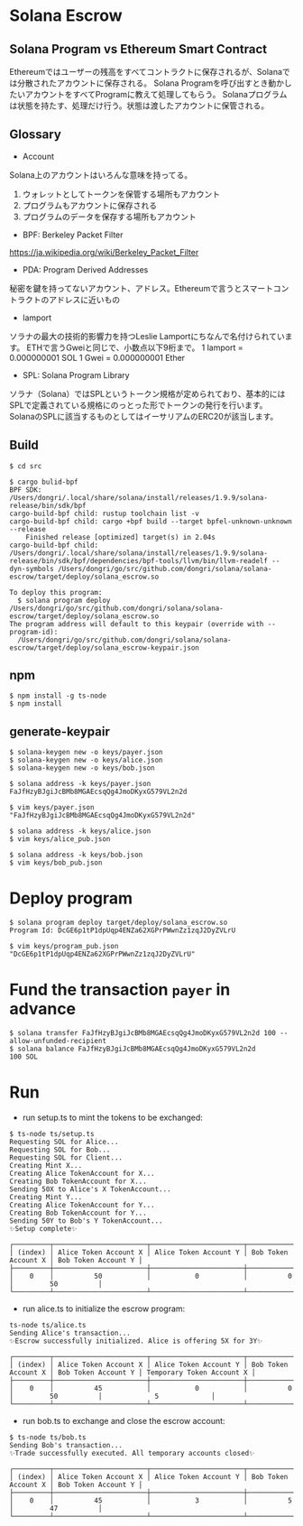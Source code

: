 # Solana Escrow

## Solana Program vs Ethereum Smart Contract
Ethereumではユーザーの残高をすべてコントラクトに保存されるが、Solanaでは分散されたアカウントに保存される。
Solana Programを呼び出すとき動かしたいアカウントをすべてProgramに教えて処理してもらう。
Solanaプログラムは状態を持たす、処理だけ行う。状態は渡したアカウントに保管される。

## Glossary

* Account

Solana上のアカウントはいろんな意味を持ってる。
1. ウォレットとしてトークンを保管する場所もアカウント
2. プログラムもアカウントに保存される
3. プログラムのデータを保存する場所もアカウント


* BPF: Berkeley Packet Filter

https://ja.wikipedia.org/wiki/Berkeley_Packet_Filter

* PDA: Program Derived Addresses

秘密を鍵を持ってないアカウント、アドレス。Ethereumで言うとスマートコントラクトのアドレスに近いもの

* lamport

ソラナの最大の技術的影響力を持つLeslie Lamportにちなんで名付けられています。
ETHで言うGweiと同じで、小数点以下9桁まで。
1 lamport = 0.000000001 SOL
1 Gwei = 0.000000001 Ether

* SPL: Solana Program Library

ソラナ（Solana）ではSPLというトークン規格が定められており、基本的にはSPLで定義されている規格にのっとった形でトークンの発行を行います。
SolanaのSPLに該当するものとしてはイーサリアムのERC20が該当します。

## Build
```
$ cd src

$ cargo bulid-bpf
BPF SDK: /Users/dongri/.local/share/solana/install/releases/1.9.9/solana-release/bin/sdk/bpf
cargo-build-bpf child: rustup toolchain list -v
cargo-build-bpf child: cargo +bpf build --target bpfel-unknown-unknown --release
    Finished release [optimized] target(s) in 2.04s
cargo-build-bpf child: /Users/dongri/.local/share/solana/install/releases/1.9.9/solana-release/bin/sdk/bpf/dependencies/bpf-tools/llvm/bin/llvm-readelf --dyn-symbols /Users/dongri/go/src/github.com/dongri/solana/solana-escrow/target/deploy/solana_escrow.so

To deploy this program:
  $ solana program deploy /Users/dongri/go/src/github.com/dongri/solana/solana-escrow/target/deploy/solana_escrow.so
The program address will default to this keypair (override with --program-id):
  /Users/dongri/go/src/github.com/dongri/solana/solana-escrow/target/deploy/solana_escrow-keypair.json
```

## npm
```
$ npm install -g ts-node
$ npm install
```

## generate-keypair
```
$ solana-keygen new -o keys/payer.json
$ solana-keygen new -o keys/alice.json
$ solana-keygen new -o keys/bob.json

$ solana address -k keys/payer.json
FaJfHzyBJgiJcBMb8MGAEcsqQg4JmoDKyxG579VL2n2d

$ vim keys/payer.json
"FaJfHzyBJgiJcBMb8MGAEcsqQg4JmoDKyxG579VL2n2d"

$ solana address -k keys/alice.json
$ vim keys/alice_pub.json

$ solana address -k keys/bob.json
$ vim keys/bob_pub.json
```

# Deploy program
```
$ solana program deploy target/deploy/solana_escrow.so
Program Id: DcGE6p1tP1dpUqp4ENZa62XGPrPWwnZz1zqJ2DyZVLrU

$ vim keys/program_pub.json
"DcGE6p1tP1dpUqp4ENZa62XGPrPWwnZz1zqJ2DyZVLrU"
```

# Fund the transaction `payer` in advance
```
$ solana transfer FaJfHzyBJgiJcBMb8MGAEcsqQg4JmoDKyxG579VL2n2d 100 --allow-unfunded-recipient
$ solana balance FaJfHzyBJgiJcBMb8MGAEcsqQg4JmoDKyxG579VL2n2d
100 SOL
```

# Run

* run setup.ts to mint the tokens to be exchanged:
```
$ ts-node ts/setup.ts
Requesting SOL for Alice...
Requesting SOL for Bob...
Requesting SOL for Client...
Creating Mint X...
Creating Alice TokenAccount for X...
Creating Bob TokenAccount for X...
Sending 50X to Alice's X TokenAccount...
Creating Mint Y...
Creating Alice TokenAccount for Y...
Creating Bob TokenAccount for Y...
Sending 50Y to Bob's Y TokenAccount...
✨Setup complete✨

┌─────────┬───────────────────────┬───────────────────────┬─────────────────────┬─────────────────────┐
│ (index) │ Alice Token Account X │ Alice Token Account Y │ Bob Token Account X │ Bob Token Account Y │
├─────────┼───────────────────────┼───────────────────────┼─────────────────────┼─────────────────────┤
│    0    │          50           │           0           │          0          │         50          │
└─────────┴───────────────────────┴───────────────────────┴─────────────────────┴─────────────────────┘
```

* run alice.ts to initialize the escrow program:
```
ts-node ts/alice.ts
Sending Alice's transaction...
✨Escrow successfully initialized. Alice is offering 5X for 3Y✨

┌─────────┬───────────────────────┬───────────────────────┬─────────────────────┬─────────────────────┬───────────────────────────┐
│ (index) │ Alice Token Account X │ Alice Token Account Y │ Bob Token Account X │ Bob Token Account Y │ Temporary Token Account X │
├─────────┼───────────────────────┼───────────────────────┼─────────────────────┼─────────────────────┼───────────────────────────┤
│    0    │          45           │           0           │          0          │         50          │             5             │
└─────────┴───────────────────────┴───────────────────────┴─────────────────────┴─────────────────────┴───────────────────────────┘
```

* run bob.ts to exchange and close the escrow account:
```
$ ts-node ts/bob.ts
Sending Bob's transaction...
✨Trade successfully executed. All temporary accounts closed✨

┌─────────┬───────────────────────┬───────────────────────┬─────────────────────┬─────────────────────┐
│ (index) │ Alice Token Account X │ Alice Token Account Y │ Bob Token Account X │ Bob Token Account Y │
├─────────┼───────────────────────┼───────────────────────┼─────────────────────┼─────────────────────┤
│    0    │          45           │           3           │          5          │         47          │
└─────────┴───────────────────────┴───────────────────────┴─────────────────────┴─────────────────────┘
```
